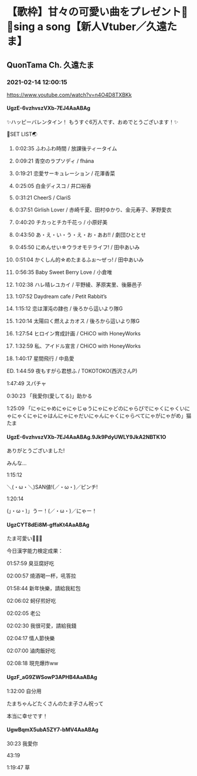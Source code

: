 # 【歌枠】甘々の可愛い曲をプレゼント🍫💕sing a song【新人Vtuber／久遠たま】

## QuonTama Ch. 久遠たま

### 2021-02-14 12:00:15

https://www.youtube.com/watch?v=n4O4D8TXBKk

#### UgzE-6vzhvszVXb-7EJ4AaABAg

✨ハッピーバレンタイン！ もうすぐ6万人です、おめでとうございます！✨



🥚SET LIST🌏



01. 0:02:35 ふわふわ時間 / 放課後ティータイム

02. 0:09:21 青空のラプソディ / fhána

03. 0:19:21 恋愛サーキュレーション / 花澤香菜

04. 0:25:05 白金ディスコ / 井口裕香

05. 0:31:21 CheerS / ClariS

06. 0:37:51 Girlish Lover / 赤崎千夏、田村ゆかり、金元寿子、茅野愛衣

07. 0:40:20 チカっとチカ千花っ / 小原好美

08. 0:43:50 あ・え・い・う・え・お・あお!! / 劇団ひととせ

09. 0:45:50 にめんせい☆ウラオモテライフ! / 田中あいみ

10. 0:51:04 かくしん的☆めたまるふぉ～ぜっ! / 田中あいみ 

11. 0:56:35 Baby Sweet Berry Love / 小倉唯

12. 1:02:38 ハレ晴レユカイ / 平野綾、茅原実里、後藤邑子

13. 1:07:52 Daydream cafe / Petit Rabbit’s

14. 1:15:12 恋は渾沌の隷也 / 後ろから這いより隊G

15. 1:20:14 太陽曰く燃えよカオス / 後ろから這いより隊G

16. 1:27:54 ヒロイン育成計画 / CHiCO with HoneyWorks

17. 1:32:59 私、アイドル宣言 / CHiCO with HoneyWorks

18. 1:40:17 星間飛行 / 中島愛

ED. 1:44:59 夜もすがら君想ふ / TOKOTOKO(西沢さんP) 



1:47:49 スパチャ



0:30:23 「我愛你(愛してる)」助かる 

1:25:09  「にゃにゃめにゃにゃじゅうにゃにゃどのにゃらびでにゃくにゃくいにゃにゃくにゃにゃはんにゃにゃだいにゃんにゃくにゃらべてにゃがにゃがめ」猫たま



#### UgzE-6vzhvszVXb-7EJ4AaABAg.9Jk9PdyUWLY9JkA2NBTK1O

ありがとうございました!



みんな...

1:15:12

＼(・ω・＼)SAN値!(／・ω・)／ピンチ!  

1:20:14

  ​(」・ω・)」うー！(／・ω・)／にゃー！



#### UgzCYT8dEi8M-gffaKt4AaABAg

たま可愛い💜💜💜

今日漢字能力検定成果：

01:57:59 臭豆腐好吃

02:00:57 燒酒喝一杯，吼答拉

01:58:44 新年快樂，請給我紅包

02:06:02 蚵仔煎好吃

02:02:05 老公

02:02:30 我很可愛，請給我錢

02:04:17 情人節快樂

02:07:00 滷肉飯好吃

02:08:18 現充爆炸ww



#### UgzF_aG9ZWSowP3APHB4AaABAg

1:32:00 自分用

たまちゃんどたくさんのたま子さん祝って

本当に幸せです！



#### UgwBqmX5ubA5ZY7-bMV4AaABAg

30:23   我愛你

43:19

1:19:47 草

